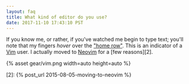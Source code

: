 ```yaml
---
layout: faq
title: What kind of editor do you use?
date: 2017-11-10 17:43:10 PST
---
```


If you know me, or rather, if you've watched me begin to type text; you'll note
that my fingers _hover_ over the ["home row"][1]. This is an indicator of
a [Vim][] user. I actually moved to [Neovim][] for a [few reasons][2].

{% asset gear/vim.png width=auto height=auto %}

[1]: https://www.computerhope.com/jargon/h/hrk.htm
[vim]: http://vim.org
[neovim]: https://neovim.io
[2]: {% post_url 2015-08-05-moving-to-neovim %}
